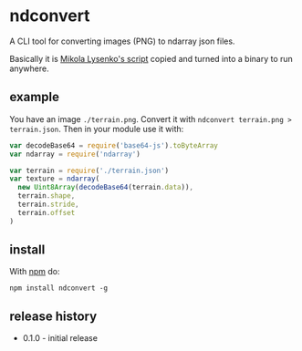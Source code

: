 # ndconvert

A CLI tool for converting images (PNG) to ndarray json files.

Basically it is
[Mikola Lysenko's script](https://github.com/mikolalysenko/isabella-texture-pack/blob/master/convert.js)
copied and turned into a binary to run anywhere.

## example

You have an image `./terrain.png`. Convert it with
`ndconvert terrain.png > terrain.json`. Then in your module use it with:

```js
var decodeBase64 = require('base64-js').toByteArray
var ndarray = require('ndarray')

var terrain = require('./terrain.json')
var texture = ndarray(
  new Uint8Array(decodeBase64(terrain.data)),
  terrain.shape,
  terrain.stride,
  terrain.offset
)
```

## install

With [npm](https://npmjs.org) do:

```
npm install ndconvert -g
```

## release history
* 0.1.0 - initial release
